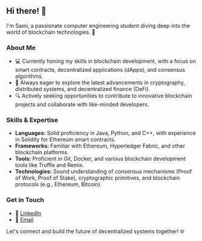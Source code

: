## Hi there! 👋

I'm Sami, a passionate computer engineering student diving deep into the world of blockchain technologies. 🚀

### About Me
- 💻 Currently honing my skills in blockchain development, with a focus on smart contracts, decentralized applications (dApps), and consensus algorithms.
- 🌱 Always eager to explore the latest advancements in cryptography, distributed systems, and decentralized finance (DeFi).
- 🔍 Actively seeking opportunities to contribute to innovative blockchain projects and collaborate with like-minded developers.

### Skills & Expertise
- **Languages:** Solid proficiency in Java, Python, and C++, with experience in Solidity for Ethereum smart contracts.
- **Frameworks:** Familiar with Ethereum, Hyperledger Fabric, and other blockchain platforms.
- **Tools:** Proficient in Git, Docker, and various blockchain development tools like Truffle and Remix.
- **Technologies:** Sound understanding of consensus mechanisms (Proof of Work, Proof of Stake), cryptographic primitives, and blockchain protocols (e.g., Ethereum, Bitcoin).


### Get in Touch
- 🔗 [LinkedIn](https://www.linkedin.com/in/sami-balatac%C4%B1-b4a48b208/)
- 📧 [Email](mailto:sami.balataci@gmail.com)

Let's connect and build the future of decentralized systems together! 🌐
